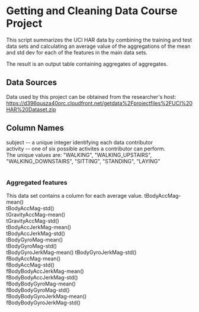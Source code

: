 # Getting and Cleaning Data Course Project

This script summarizes the UCI HAR data by combining the training and test data sets and calculating an average value of the aggregations of the mean and std dev for each of the features in the main data sets.

The result is an output table containing aggregates of aggregates.

## Data Sources

Data used by this project can be obtained from the researcher's host:
https://d396qusza40orc.cloudfront.net/getdata%2Fprojectfiles%2FUCI%20HAR%20Dataset.zip

## Column Names
subject -- a unique integer identifying each data contributor<br>
activity -- one of six possible activites a contributor can perform.<br>
The unique values are: "WALKING", "WALKING_UPSTAIRS", "WALKING_DOWNSTAIRS", "SITTING", "STANDING", "LAYING"<br><br>
### Aggregated features
This data set contains a column for each average value.
tBodyAccMag-mean()<br>
tBodyAccMag-std()<br>
tGravityAccMag-mean()<br>
tGravityAccMag-std()<br>
tBodyAccJerkMag-mean()<br>
tBodyAccJerkMag-std()<br>
tBodyGyroMag-mean()<br>
tBodyGyroMag-std()<br>
tBodyGyroJerkMag-mean()
tBodyGyroJerkMag-std()<br>
fBodyAccMag-mean()<br>
fBodyAccMag-std()<br>
fBodyBodyAccJerkMag-mean()<br>
fBodyBodyAccJerkMag-std()<br>
fBodyBodyGyroMag-mean()<br>
fBodyBodyGyroMag-std()<br>
fBodyBodyGyroJerkMag-mean()<br>
fBodyBodyGyroJerkMag-std()<br>
